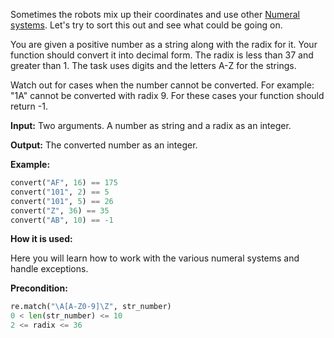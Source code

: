 Sometimes the robots mix up their coordinates and use other [Numeral systems](http://en.wikipedia.org/wiki/Numeral_system).
Let's try to sort this out and see what could be going on.

You are given a positive number as a string along with the radix for it. Your function should convert it into decimal form.
The radix is less than 37 and greater than 1.
The task uses digits and the letters A-Z for the strings.

Watch out for cases when the number cannot be converted.
For example: "1A" cannot be converted with radix 9.
For these cases your function should return -1.

**Input:** Two arguments. A number as string and a radix as an integer. 

**Output:** The converted number as an integer.

**Example:**

```python
convert("AF", 16) == 175
convert("101", 2) == 5
convert("101", 5) == 26
convert("Z", 36) == 35
convert("AB", 10) == -1
```
**How it is used:**

Here you will learn how to work with the various numeral systems and handle exceptions.

**Precondition:**
```python
re.match("\A[A-Z0-9]\Z", str_number)
0 < len(str_number) <= 10
2 <= radix <= 36
```
